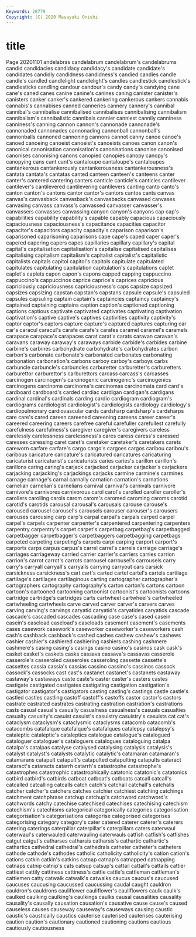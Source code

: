 ```yaml
---
Keywords: 28779
Copyright: (C) 2020 Masayuki Onishi
---
```


# title
Page 20201101
andelabras candelabrum candelabrum's candelabrums candid candidacies candidacy candidacy's
candidate candidate's candidates candidly candidness candidness's candied candies candle candle's
candled candlelight candlelight's candles candlestick candlestick's candlesticks candling candour candour's
candy candy's candying cane cane's caned canes canine canine's canines
caning canister canister's canisters canker canker's cankered cankering cankerous cankers
cannabis cannabis's cannabises canned canneries cannery cannery's cannibal cannibal's cannibalise
cannibalised cannibalises cannibalising cannibalism cannibalism's cannibalistic cannibals cannier canniest cannily
canniness canniness's canning cannon cannon's cannonade cannonade's cannonaded cannonades cannonading
cannonball cannonball's cannonballs cannoned cannoning cannons cannot canny canoe canoe's
canoed canoeing canoeist canoeist's canoeists canoes canon canon's canonical canonisation
canonisation's canonisations canonise canonised canonises canonising canons canopied canopies canopy
canopy's canopying cans cant cant's cantaloupe cantaloupe's cantaloupes cantankerous cantankerously
cantankerousness cantankerousness's cantata cantata's cantatas canted canteen canteen's canteens canter
canter's cantered cantering canters canticle canticle's canticles cantilever cantilever's cantilevered
cantilevering cantilevers canting canto canto's canton canton's cantons cantor cantor's
cantors cantos cants canvas canvas's canvasback canvasback's canvasbacks canvased canvases
canvasing canvass canvass's canvassed canvasser canvasser's canvassers canvasses canvassing canyon
canyon's canyons cap cap's capabilities capability capability's capable capably capacious
capaciously capaciousness capaciousness's capacitance capacities capacitor capacitor's capacitors capacity capacity's
caparison caparison's caparisoned caparisoning caparisons cape cape's caped caper caper's
capered capering capers capes capillaries capillary capillary's capital capital's capitalisation
capitalisation's capitalise capitalised capitalises capitalising capitalism capitalism's capitalist capitalist's capitalistic
capitalists capitals capitol capitol's capitols capitulate capitulated capitulates capitulating capitulation
capitulation's capitulations caplet caplet's caplets capon capon's capons capped capping
cappuccino cappuccino's cappuccinos caprice caprice's caprices capricious capriciously capriciousness capriciousness's
caps capsize capsized capsizes capsizing capstan capstan's capstans capsule capsule's
capsuled capsules capsuling captain captain's captaincies captaincy captaincy's captained captaining
captains caption caption's captioned captioning captions captious captivate captivated captivates
captivating captivation captivation's captive captive's captives captivities captivity captivity's captor
captor's captors capture capture's captured captures capturing car car's caracul
caracul's carafe carafe's carafes caramel caramel's caramels carapace carapace's carapaces
carat carat's carats caravan caravan's caravans caraway caraway's caraways carbide
carbide's carbides carbine carbine's carbines carbohydrate carbohydrate's carbohydrates carbon carbon's
carbonate carbonate's carbonated carbonates carbonating carbonation carbonation's carbons carboy carboy's
carboys carbs carbuncle carbuncle's carbuncles carburetter carburetter's carburetters carburettor carburettor's
carburettors carcass carcass's carcasses carcinogen carcinogen's carcinogenic carcinogenic's carcinogenics carcinogens
carcinoma carcinoma's carcinomas carcinomata card card's cardboard cardboard's carded cardiac
cardigan cardigan's cardigans cardinal cardinal's cardinals carding cardio cardiogram cardiogram's
cardiograms cardiologist cardiologist's cardiologists cardiology cardiology's cardiopulmonary cardiovascular cards cardsharp
cardsharp's cardsharps care care's cared careen careened careening careens career
career's careered careering careers carefree careful carefuller carefullest carefully carefulness
carefulness's caregiver caregiver's caregivers careless carelessly carelessness carelessness's cares caress
caress's caressed caresses caressing caret caret's caretaker caretaker's caretakers carets
careworn carfare carfare's cargo cargo's cargoes cargos caribou caribou's caribous
caricature caricature's caricatured caricatures caricaturing caricaturist caricaturist's caricaturists caries caries's
carillon carillon's carillons caring caring's carjack carjacked carjacker carjacker's carjackers
carjacking carjacking's carjackings carjacks carmine carmine's carmines carnage carnage's carnal
carnally carnation carnation's carnations carnelian carnelian's carnelians carnival carnival's carnivals
carnivore carnivore's carnivores carnivorous carol carol's carolled caroller caroller's carollers
carolling carols carom carom's caromed caroming caroms carotid carotid's carotids
carousal carousal's carousals carouse carouse's caroused carousel carousel's carousels carouser
carouser's carousers carouses carousing carp carp's carpal carpal's carpals carped
carpel carpel's carpels carpenter carpenter's carpentered carpentering carpenters carpentry carpentry's
carpet carpet's carpetbag carpetbag's carpetbagged carpetbagger carpetbagger's carpetbaggers carpetbagging carpetbags
carpeted carpeting carpeting's carpets carpi carping carport carport's carports carps
carpus carpus's carrel carrel's carrels carriage carriage's carriages carriageway carried
carrier carrier's carriers carries carrion carrion's carrot carrot's carrots carrousel
carrousel's carrousels carry carry's carryall carryall's carryalls carrying carryout cars
carsick carsickness carsickness's cart cart's carted cartel cartel's cartels cartilage
cartilage's cartilages cartilaginous carting cartographer cartographer's cartographers cartography cartography's carton
carton's cartons cartoon cartoon's cartooned cartooning cartoonist cartoonist's cartoonists cartoons
cartridge cartridge's cartridges carts cartwheel cartwheel's cartwheeled cartwheeling cartwheels carve
carved carver carver's carvers carves carving carving's carvings caryatid caryatid's
caryatides caryatids cascade cascade's cascaded cascades cascading case case's cased
casein casein's caseload caseload's caseloads casement casement's casements cases casework
casework's caseworker caseworker's caseworkers cash cash's cashback cashback's cashed cashes
cashew cashew's cashews cashier cashier's cashiered cashiering cashiers cashing cashmere
cashmere's casing casing's casings casino casino's casinos cask cask's casket
casket's caskets casks cassava cassava's cassavas casserole casserole's casseroled casseroles
casseroling cassette cassette's cassettes cassia cassia's cassias cassino cassino's cassinos
cassock cassock's cassocks cast cast's castanet castanet's castanets castaway castaway's
castaways caste caste's caster caster's casters castes castigate castigated castigates
castigating castigation castigation's castigator castigator's castigators casting casting's castings castle
castle's castled castles castling castoff castoff's castoffs castor castor's castors
castrate castrated castrates castrating castration castration's castrations casts casual casual's
casually casualness casualness's casuals casualties casualty casualty's casuist casuist's casuistry
casuistry's casuists cat cat's cataclysm cataclysm's cataclysmic cataclysms catacomb catacomb's
catacombs catafalque catafalque's catafalques catalepsy catalepsy's cataleptic cataleptic's cataleptics catalogue
catalogue's catalogued cataloguer cataloguer's cataloguers catalogues cataloguing catalpa catalpa's catalpas
catalyse catalysed catalysing catalysis catalysis's catalyst catalyst's catalysts catalytic catalytic's
catamaran catamaran's catamarans catapult catapult's catapulted catapulting catapults cataract cataract's
cataracts catarrh catarrh's catastrophe catastrophe's catastrophes catastrophic catastrophically catatonic catatonic's
catatonics catbird catbird's catbirds catboat catboat's catboats catcall catcall's catcalled
catcalling catcalls catch catch's catchall catchall's catchalls catcher catcher's catchers
catches catchier catchiest catching catchings catchment catchphrase catchup catchup's catchword
catchword's catchwords catchy catechise catechised catechises catechising catechism catechism's catechisms
categorical categorically categories categorisation categorisation's categorisations categorise categorised categorises categorising
category category's cater catered caterer caterer's caterers catering caterings caterpillar
caterpillar's caterpillars caters caterwaul caterwaul's caterwauled caterwauling caterwauls catfish catfish's
catfishes catgut catgut's catharses catharsis catharsis's cathartic cathartic's cathartics cathedral
cathedral's cathedrals catheter catheter's catheters cathode cathode's cathodes catholic catholicity
catholicity's cation cation's cations catkin catkin's catkins catnap catnap's catnapped
catnapping catnaps catnip catnip's cats catsup catsup's cattail cattail's cattails
cattier cattiest cattily cattiness cattiness's cattle cattle's cattleman cattleman's cattlemen
catty catwalk catwalk's catwalks caucus caucus's caucused caucuses caucusing caucussed
caucussing caudal caught cauldron cauldron's cauldrons cauliflower cauliflower's cauliflowers caulk
caulk's caulked caulking caulking's caulkings caulks causal causalities causality causality's
causally causation causation's causative cause cause's caused causeless causes causeway
causeway's causeways causing caustic caustic's caustically caustics cauterise cauterised cauterises
cauterising caution caution's cautionary cautioned cautioning cautions cautious cautiously cautiousness
